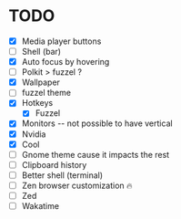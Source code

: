 # TODO
- [x] Media player buttons
- [ ] Shell (bar)
- [x] Auto focus by hovering
- [ ] Polkit > fuzzel ?
- [x] Wallpaper
- [ ] fuzzel theme
- [x] Hotkeys
  - [x] Fuzzel
- [x] Monitors -- not possible to have vertical
- [x] Nvidia
- [x] Cool 
- [ ] Gnome theme cause it impacts the rest
- [ ] Clipboard history
- [ ] Better shell (terminal)
- [ ] Zen browser customization :fire:
- [ ] Zed
- [ ] Wakatime
